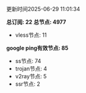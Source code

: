 更新时间2025-06-29 11:01:34

**总订阅: 22**
**总节点: 4977**
- vless节点: 11

**google ping有效节点: 85**
- ss节点: 74
- trojan节点: 4
- v2ray节点: 5
- ssr节点: 2
